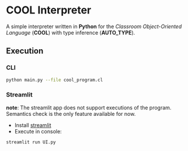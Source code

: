 COOL Interpreter
================
A simple interpreter written in **Python** for the _Classroom Object-Oriented Language_ (**COOL**) with type inference (**AUTO_TYPE**).

## Execution

### CLI

```bash
python main.py --file cool_program.cl
```

### Streamlit

**note**: The streamlit app does not support executions of the program. Semantics check is the only feature available for now.

- Install [streamlit](https//:streamlit.io)
- Execute in console:

```bash
streamlit run UI.py
```

